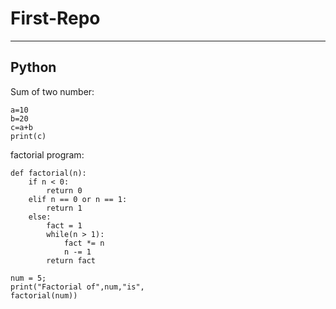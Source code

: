 # First-Repo

---

## Python

Sum of two number:

```
a=10
b=20
c=a+b
print(c)
```
factorial program:
```
def factorial(n):
	if n < 0:
		return 0
	elif n == 0 or n == 1:
		return 1
	else:
		fact = 1
		while(n > 1):
			fact *= n
			n -= 1
		return fact

num = 5;
print("Factorial of",num,"is",
factorial(num))
```
